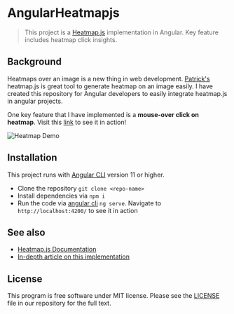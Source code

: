 # AngularHeatmapjs

> This project is a [Heatmap.js](https://www.patrick-wied.at/static/heatmapjs/) implementation in Angular. Key feature includes heatmap click insights.

## Background

Heatmaps over an image is a new thing in web development. [Patrick's](https://github.com/pa7) heatmap.js is great tool to generate heatmap on an image easily. I have created this repository for Angular developers to easily integrate heatmap.js in angular projects.

One key feature that I have implemented is a **mouse-over click on heatmap**. Visit this [link](https://idris-rampurawala.github.io/angular-heatmapjs/) to see it in action!

![Heatmap Demo](https://res.cloudinary.com/idr/image/upload/v1572696287/github-repo/angular-heatmap-click-preview_scaawo.png)

## Installation
This project runs with [Angular CLI](https://github.com/angular/angular-cli) version 11 or higher.
- Clone the repository `git clone <repo-name>`
- Install dependencies via `npm i`
- Run the code via [angular cli](https://cli.angular.io/) `ng serve`. Navigate to `http://localhost:4200/` to see it in action

## See also

- [Heatmap.js Documentation](https://www.patrick-wied.at/static/heatmapjs/docs.html)
- [In-depth article on this implementation](https://dev.to/idrisrampurawala/integrating-heatmap-js-with-mouse-over-click-in-angular-56ga)

## License

This program is free software under MIT license. Please see the [LICENSE](LICENSE) file in our repository for the full text.
